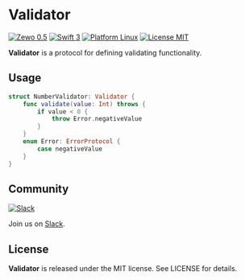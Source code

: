# Validator
[![Zewo 0.5][zewo-badge]](http://zewo.io)
[![Swift 3][swift-badge]](https://swift.org)
[![Platform Linux][platforms-badge]](https://swift.org)
[![License MIT][mit-badge]](https://tldrlegal.com/license/mit-license)

**Validator** is a protocol for defining validating functionality.

## Usage

```swift
struct NumberValidator: Validator {
    func validate(value: Int) throws {
        if value < 0 {
            throw Error.negativeValue
        }
    }
    enum Error: ErrorProtocol {
        case negativeValue
    }
}
```

## Community

[![Slack](http://s13.postimg.org/ybwy92ktf/Slack.png)](http://slack.zewo.io)

Join us on [Slack](http://slack.zewo.io).

License
-------

**Validator** is released under the MIT license. See LICENSE for details.

[zewo-badge]: https://img.shields.io/badge/Zewo-0.5-FF7565.svg?style=flat
[swift-badge]: https://img.shields.io/badge/Swift-3.0-orange.svg?style=flat
[mit-badge]: https://img.shields.io/badge/License-MIT-blue.svg?style=flat
[platforms-badge]: https://img.shields.io/badge/Platform-Mac%20%26%20Linux-lightgray.svg
